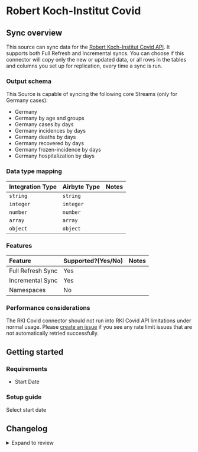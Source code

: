 # Robert Koch-Institut Covid

## Sync overview

This source can sync data for the [Robert Koch-Institut Covid API](https://api.corona-zahlen.org/). It supports both Full Refresh and Incremental syncs. You can choose if this connector will copy only the new or updated data, or all rows in the tables and columns you set up for replication, every time a sync is run.

### Output schema

This Source is capable of syncing the following core Streams (only for Germany cases):

- Germany
- Germany by age and groups
- Germany cases by days
- Germany incidences by days
- Germany deaths by days
- Germany recovered by days
- Germany frozen-incidence by days
- Germany hospitalization by days

### Data type mapping

| Integration Type | Airbyte Type | Notes |
| :--------------- | :----------- | :---- |
| `string`         | `string`     |       |
| `integer`        | `integer`    |       |
| `number`         | `number`     |       |
| `array`          | `array`      |       |
| `object`         | `object`     |       |

### Features

| Feature           | Supported?\(Yes/No\) | Notes |
| :---------------- | :------------------- | :---- |
| Full Refresh Sync | Yes                  |       |
| Incremental Sync  | Yes                  |       |
| Namespaces        | No                   |       |

### Performance considerations

The RKI Covid connector should not run into RKI Covid API limitations under normal usage. Please [create an issue](https://github.com/airbytehq/airbyte/issues) if you see any rate limit issues that are not automatically retried successfully.

## Getting started

### Requirements

- Start Date

### Setup guide

Select start date

## Changelog

<details>
  <summary>Expand to review</summary>

| Version | Date       | Pull Request                                             | Subject                            |
| :------ | :--------- | :------------------------------------------------------- | :--------------------------------- |
| 0.1.19 | 2024-09-14 | [45478](https://github.com/airbytehq/airbyte/pull/45478) | Update dependencies |
| 0.1.18 | 2024-09-07 | [45284](https://github.com/airbytehq/airbyte/pull/45284) | Update dependencies |
| 0.1.17 | 2024-08-31 | [44993](https://github.com/airbytehq/airbyte/pull/44993) | Update dependencies |
| 0.1.16 | 2024-08-24 | [44639](https://github.com/airbytehq/airbyte/pull/44639) | Update dependencies |
| 0.1.15 | 2024-08-17 | [44290](https://github.com/airbytehq/airbyte/pull/44290) | Update dependencies |
| 0.1.14 | 2024-08-10 | [43557](https://github.com/airbytehq/airbyte/pull/43557) | Update dependencies |
| 0.1.13 | 2024-08-03 | [43070](https://github.com/airbytehq/airbyte/pull/43070) | Update dependencies |
| 0.1.12 | 2024-07-27 | [42707](https://github.com/airbytehq/airbyte/pull/42707) | Update dependencies |
| 0.1.11 | 2024-07-20 | [42377](https://github.com/airbytehq/airbyte/pull/42377) | Update dependencies |
| 0.1.10 | 2024-07-13 | [41824](https://github.com/airbytehq/airbyte/pull/41824) | Update dependencies |
| 0.1.9 | 2024-07-10 | [41472](https://github.com/airbytehq/airbyte/pull/41472) | Update dependencies |
| 0.1.8 | 2024-07-09 | [41134](https://github.com/airbytehq/airbyte/pull/41134) | Update dependencies |
| 0.1.7 | 2024-07-06 | [40927](https://github.com/airbytehq/airbyte/pull/40927) | Update dependencies |
| 0.1.6 | 2024-06-25 | [40449](https://github.com/airbytehq/airbyte/pull/40449) | Update dependencies |
| 0.1.5 | 2024-06-22 | [39980](https://github.com/airbytehq/airbyte/pull/39980) | Update dependencies |
| 0.1.4 | 2024-06-06 | [39294](https://github.com/airbytehq/airbyte/pull/39294) | [autopull] Upgrade base image to v1.2.2 |
| 0.1.3 | 2024-05-20 | [38434](https://github.com/airbytehq/airbyte/pull/38434) | [autopull] base image + poetry + up_to_date |
| 0.1.2 | 2022-08-25 | [15667](https://github.com/airbytehq/airbyte/pull/15667) | Add message when no data available |
| 0.1.1 | 2022-05-30 | [11732](https://github.com/airbytehq/airbyte/pull/11732) | Fix docs |
| 0.1.0 | 2022-05-30 | [11732](https://github.com/airbytehq/airbyte/pull/11732) | Initial Release |

</details>
